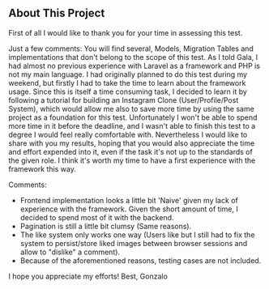 ## About This Project

First of all I would like to thank you for your time in assessing this test. 

Just a few comments:
You will find several, Models, Migration Tables and implementations that don't belong to the scope of this test. As I told Gala, I had almost no previous experience with Laravel as a framework and PHP is not my main language. I had originally planned to do this test during my weekend, but firstly I had to take the time to learn about the framework usage. Since this is itself a time consuming task, I decided to learn it by following a tutorial for building an Instagram Clone (User/Profile/Post System), which would allow me also to save more time by using the same project as a foundation for this test. Unfortunately I won't be able to spend more time in it before the deadline, and I wasn't able to finish this test to a degree I would feel really comfortable with. Nevertheless I would like to share with you my results, hoping that you would also appreciate the time and effort expended into it, even if the task it's not up to the standards of the given role. I think it's worth my time to have a first experience with the framework this way.

Comments:
- Frontend implementation looks a little bit 'Naive' given my lack of experience with the framework. Given the short amount of time, I decided to spend most of it with the backend.
- Pagination is still a little bit clumsy (Same reasons).
- The like system only works one way (Users like but I still had to fix the system to persist/store liked images between browser sessions and allow to "dislike" a comment).
- Because of the aforementioned reasons, testing cases are not included.

I hope you appreciate my efforts!
Best,
Gonzalo
